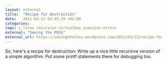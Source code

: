 ```yaml
---
layout: external
title:  "Recipe for destruction"
date:   2011-03-12 03:45:29 +02:00
categories:
tags: c linux recursion virtualbox xsession-errors
external: "Seeing the FOSS"
external_url: https://seeingthefoss.wordpress.com/2011/03/12/recipe-for-destruction/
---
```

So, here's a recipe for destruction:
Write up a nice little recursive version of a simple algorithm.
Put some printf statements there for debugging too.
